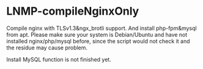 # LNMP-compileNginxOnly
Compile nginx with TLSv1.3&ngx_brotli support. And install php-fpm&mysql from apt.
Please make sure your system is Debian/Ubuntu and have not installed nginx/php/mysql before, since the script would not check it and the residue may cause problem.

Install MySQL function is not finished yet.

